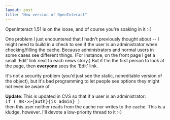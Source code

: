 ```yaml
---
layout: post
title: "New version of OpenInteract"
---
```




OpenInteract 1.51 is on the loose, and of course you're soaking in it :-)

<p>One problem I just encountered that I hadn't previously thought about -- I might need to build in a check to see if the user is an administrator when checking/filling the cache. Because administrators and normal users in some cases see different things. (For instance, on the front page I get a small 'Edit' link next to each news story.) But if I'm the first person to look at the page, then <b>everyone</b> sees the 'Edit' link.</p>

<p>It's not a security problem (you'd just see the static, noneditable version of the object), but it's bad programming to let people see options they might not even be aware of.</p>

<p><b>Update</b>: This is updated in CVS so that if a user is an administrator:<br>
<tt>if ( $R-&gt;>{auth}{is_admin} )</tt><br>
then this user neither reads from the cache nor writes to the cache. This is a kludge, however. I'll devote a low-priority thread to it :-)</p>



